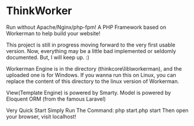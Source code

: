 # ThinkWorker
Run without Apache/Nginx/php-fpm! A PHP Framework based on Workerman to help build your website!

This project is still in progress moving forward to the very first usable version. Now, everything may be a little bad implemented or seldomly documented. But, I will keep up. :)

Workerman Engine is in the directory (thinkcore\lib\workerman), and the uploaded one is for Windows. If you wanna run this on Linux, you can replace the content of this directory to the linux version of Workerman.

View(Template Engine) is powered by Smarty.
Model is powered by Eloquent ORM (from the famous Laravel)

Very Quick Start
Simply Run The Command: php start.php start
Then open your browser, visit localhost!